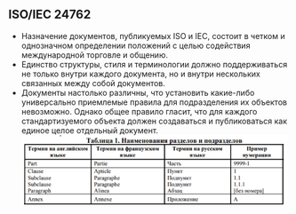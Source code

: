 ## ISO/IEC 24762 
- Назначение документов, публикуемых ISO и IEC, состоит в четком и однозначном определении положений с целью содействия международной торговле и общению. 
- Единство структуры, стиля и терминологии должно поддерживаться не только внутри каждого документа, но и внутри нескольких связанных между собой документов. 
- Документы настолько различны, что установить какие-либо универсально приемлемые правила для подразделения их объектов невозможно. Однако общее правило гласит, что для каждого стандартизуемого объекта должен создаваться и публиковаться как единое целое отдельный документ.
![](lec4_18_part2_ris.png)



